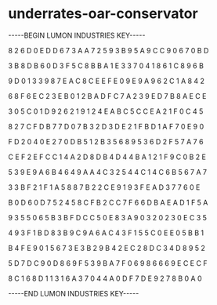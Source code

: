# underrates-oar-conservator

-----BEGIN LUMON INDUSTRIES KEY-----

8 2 6 D 0 E D D 6 7 3 A A 7 2 5 9 3 B 9 5 A 9 C C 9 0 6 7 0 B D

3 B 8 D B 6 0 D 3 F 5 C 8 B B A 1 E 3 3 7 0 4 1 8 6 1 C 8 9 6 B

9 D 0 1 3 3 9 8 7 E A C 8 C E E F E 0 9 E 9 A 9 6 2 C 1 A 8 4 2

6 8 F 6 E C 2 3 E B 0 1 2 B A D F C 7 A 2 3 9 E D 7 B 8 A E C E

3 0 5 C 0 1 D 9 2 6 2 1 9 1 2 4 E A B C 5 C C E A 2 1 F 0 C 4 5

8 2 7 C F D B 7 7 D 0 7 B 3 2 D 3 D E 2 1 F B D 1 A F 7 0 E 9 0

F D 2 0 4 0 E 2 7 0 D B 5 1 2 B 3 5 6 8 9 5 3 6 D 2 F 5 7 A 7 6

C E F 2 E F C C 1 4 A 2 D 8 D B 4 D 4 4 B A 1 2 1 F 9 C 0 B 2 E

5 3 9 E 9 A 6 B 4 6 4 9 A A 4 C 3 2 5 4 4 C 1 4 C 6 B 5 6 7 A 7

3 3 B F 2 1 F 1 A 5 8 8 7 B 2 2 C E 9 1 9 3 F E A D 3 7 7 6 0 E

B 0 D 6 0 D 7 5 2 4 5 8 C F B 2 C C 7 F 6 6 D B A E A D 1 F 5 A

9 3 5 5 0 6 5 B 3 B F D C C 5 0 E 8 3 A 9 0 3 2 0 2 3 0 E C 3 5

4 9 3 F 1 B D 8 3 B 9 C 9 A 6 A C 4 3 F 1 5 5 C 0 E E 0 5 B B 1

B 4 F E 9 0 1 5 6 7 3 E 3 B 2 9 B 4 2 E C 2 8 D C 3 4 D 8 9 5 2

5 D 7 D C 9 0 D 8 6 9 F 5 3 9 B A 7 F 0 6 9 8 6 6 6 9 E C E C F

8 C 1 6 8 D 1 1 3 1 6 A 3 7 0 4 4 A 0 D F 7 D E 9 2 7 8 B 0 A 0

-----END LUMON INDUSTRIES KEY-----

